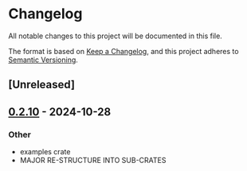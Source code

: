 # Changelog
All notable changes to this project will be documented in this file.

The format is based on [Keep a Changelog](https://keepachangelog.com/en/1.0.0/),
and this project adheres to [Semantic Versioning](https://semver.org/spec/v2.0.0.html).

## [Unreleased]

## [0.2.10](https://github.com/avhz/RustQuant/compare/RustQuant_portfolios-v0.2.9...RustQuant_portfolios-v0.2.10) - 2024-10-28

### Other
- examples crate
- MAJOR RE-STRUCTURE INTO SUB-CRATES
